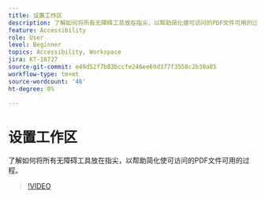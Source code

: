 ```yaml
---
title: 设置工作区
description: 了解如何将所有无障碍工具放在指尖，以帮助简化使可访问的PDF文件可用的过程
feature: Accessibility
role: User
level: Beginner
topics: Accessibility, Workspace
jira: KT-18727
source-git-commit: e49d52f7b83bccfe246ee69d377f3558c2b30a85
workflow-type: tm+mt
source-wordcount: '46'
ht-degree: 0%

---
```


# 设置工作区

了解如何将所有无障碍工具放在指尖，以帮助简化使可访问的PDF文件可用的过程。

>[!VIDEO](https://video.tv.adobe.com/v/3471626?quality=12&learn=on&hidetitle=true&captions=chi_hans)